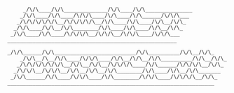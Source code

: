 

```
     _/\/\____/\/\______________/\/\____/\/\_______________            
    _/\/\____/\/\____/\/\/\____/\/\____/\/\______/\/\/\___             
   _/\/\/\/\/\/\__/\/\/\/\/\__/\/\____/\/\____/\/\__/\/\_              
  _/\/\____/\/\__/\/\________/\/\____/\/\____/\/\__/\/\_               
 _/\/\____/\/\____/\/\/\/\__/\/\/\__/\/\/\____/\/\/\___                
______________________________________________________                 
     _/\/\______/\/\__________________________/\/\__________/\/\__/\/\_
    _/\/\__/\__/\/\____/\/\/\____/\/\__/\/\__/\/\__________/\/\__/\/\_ 
   _/\/\/\/\/\/\/\__/\/\__/\/\__/\/\/\/\____/\/\______/\/\/\/\__/\/\_  
  _/\/\/\__/\/\/\__/\/\__/\/\__/\/\________/\/\____/\/\__/\/\_______   
 _/\/\______/\/\____/\/\/\____/\/\________/\/\/\____/\/\/\/\__/\/\_    
__________________________________________________________________     
```




<!--
## Hi there 👋
[![Efe's GitHub stats](https://github-readme-stats-alpha-henna-42.vercel.app/api?username=verynewusername&show_icons=true)](https://github-readme-stats-alpha-henna-42.vercel.app)
**verynewusername/verynewusername** is a ✨ _special_ ✨ repository because its `README.md` (this file) appears on your GitHub profile.

Here are some ideas to get you started:

- 🔭 I’m currently working on ...
- 🌱 I’m currently learning ...
- 👯 I’m looking to collaborate on ...
- 🤔 I’m looking for help with ...
- 💬 Ask me about ...
- 📫 How to reach me: ...
- 😄 Pronouns: ...
- ⚡ Fun fact: ...
-->
